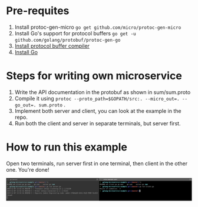 # Pre-requites
1. Install protoc-gen-micro `go get github.com/micro/protoc-gen-micro`  
2. Install Go's support for protocol buffers `go get -u github.com/golang/protobuf/protoc-gen-go`  
3. [Install protocol buffer compiler](https://github.com/protocolbuffers/protobuf)  
4. [Install Go](https://golang.org/doc/install)  

# Steps for writing own microservice
1. Write the API documentation in the protobuf as shown in sum/sum.proto
2. Compile it using `protoc --proto_path=$GOPATH/src:. --micro_out=. --go_out=. sum.proto` . 
3. Implement both server and client, you can look at the example in the repo.
4. Run both the client and server in separate terminals, but server first. 

# How to run this example
Open two terminals, run server first in one terminal, then client in the other one. You're done! 


![](2019-12-07-14-05-25.png)